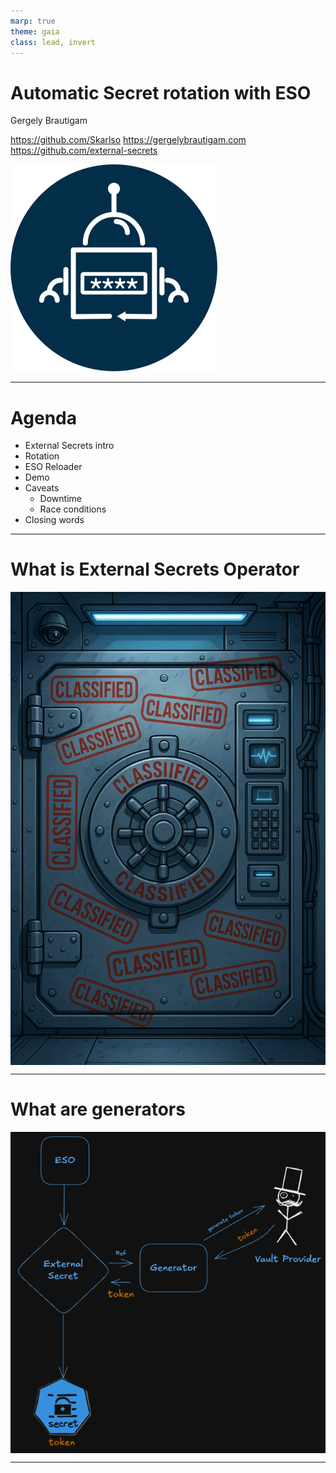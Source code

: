 ```yaml
---
marp: true
theme: gaia
class: lead, invert
---
```


# Automatic Secret rotation with ESO
Gergely Brautigam 

https://github.com/Skarlso
https://gergelybrautigam.com 
https://github.com/external-secrets

![width:200px](eso-round-logo.svg) <!-- Setting both lengths -->

---

# Agenda

- External Secrets intro
- Rotation
- ESO Reloader
- Demo
- Caveats
    - Downtime
    - Race conditions
- Closing words

---

# What is External Secrets Operator

<style>
img[alt~="center"] {
  display: block;
  margin: 0 auto;
}
</style>

![width:300px center](secrets.png)

<!-- ![bg](secrets.png) -->

---

# What are generators

![width:500px center](generators_architecture.png)

---

# 